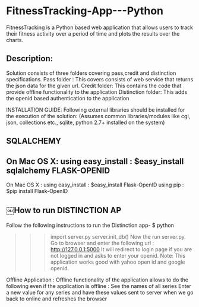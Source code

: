 # FitnessTracking-App---Python

FitnessTracking is a Python based web application that allows users to track their fitness activity over a period of time and plots the results over the charts.


Description:
------------

Solution consists of three folders covering pass,credit and distinction specifications.
Pass folder : This covers consists of web service that returns the json data for the given url.
Credit folder: This contains the code that provide offline functionality to the application
Distinction folder: This adds the openid based authentication to the application

INSTALLATION GUIDE:
Following external libraries should be installed for the execution of the solution: (Assumes common libraries/modules like cgi, json, collections etc., sqlite, python 2.7+ installed on the system)

SQLALCHEMY
----------
On Mac OS X:
using easy_install : $easy_install sqlalchemy
FLASK-OPENID
------------
On Mac OS X :
using easy_install : $easy_install Flask-OpenID using pip : $pip install Flask-OpenID

￼How to run DISTINCTION AP
-------------------------
Follow the following instructions to run the Distinction app-
$ python
>>>import server.py
>>>server.init_db()
Now the run server.py.
Go to browser and enter the following url :
http://127.0.0.1:5000
It will redirect to login page if you are not logged in and asks to enter your openid.
Note: This application works good with yahoo open id and google openid.

Offline Application :
Offline functionality of the application allows to do the following even if the application is offline :
See the names of all series
Enter a new value for any series and have these values sent to server when we go back to online and refreshes the browser

